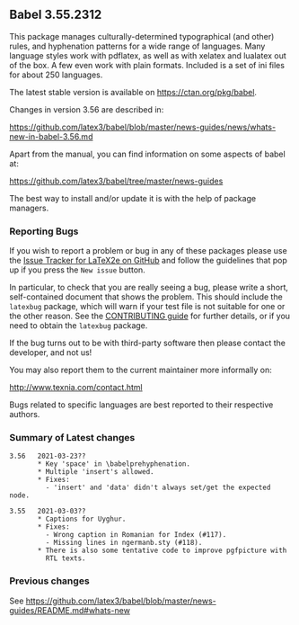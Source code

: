 ## Babel 3.55.2312

This package manages culturally-determined typographical (and other)
rules, and hyphenation patterns for a wide range of languages. Many
language styles work with pdflatex, as well as with xelatex and
lualatex out of the box. A few even work with plain formats. Included
is a set of ini files for about 250 languages.

The latest stable version is available on <https://ctan.org/pkg/babel>.

Changes in version 3.56 are described in:

https://github.com/latex3/babel/blob/master/news-guides/news/whats-new-in-babel-3.56.md

Apart from the manual, you can find information on some aspects of babel at:

https://github.com/latex3/babel/tree/master/news-guides

The best way to install and/or update it is with the help of package
managers.

### Reporting Bugs

If you wish to report a problem or bug in any of these packages please
use the
[Issue Tracker for LaTeX2e on GitHub](https://github.com/latex3/babel/issues)
and follow the guidelines that pop up if you press the `New issue`
button.

In particular, to check that you are really seeing a bug, please write
a short, self-contained document that shows the problem. This should
include the `latexbug` package, which will warn if your test file is
not suitable for one or the other reason. See the
[CONTRIBUTING guide](https://github.com/latex3/latex2e/blob/master/CONTRIBUTING.md)
for further details, or if you need to obtain the `latexbug` package.

If the bug turns out to be with third-party software then please
contact the developer, and not us!

You may also report them to the current maintainer more informally on:

   http://www.texnia.com/contact.html

Bugs related to specific languages are best reported to their
respective authors.

### Summary of Latest changes
```
3.56   2021-03-23??
       * Key 'space' in \babelprehyphenation.
       * Multiple 'insert's allowed.
       * Fixes:
         - 'insert' and 'data' didn't always set/get the expected node.
         
3.55   2021-03-03??
       * Captions for Uyghur.
       * Fixes:
         - Wrong caption in Romanian for Index (#117).
         - Missing lines in ngermanb.sty (#118).
       * There is also some tentative code to improve pgfpicture with
         RTL texts.
```

### Previous changes

See https://github.com/latex3/babel/blob/master/news-guides/README.md#whats-new

